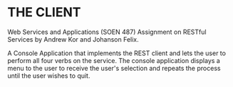 # THE CLIENT
Web Services and Applications (SOEN 487) Assignment on RESTful Services by Andrew Kor and Johanson Felix.

A Console Application that implements the REST client and lets the user to perform all four verbs on the service. 
The console application displays a menu to the user to receive the user's selection and repeats the process until the user wishes to quit.

